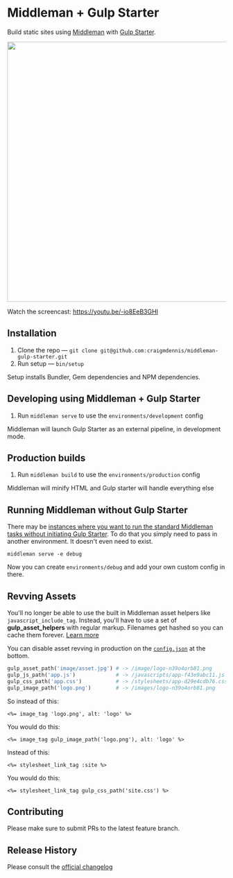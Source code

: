 # Middleman + Gulp Starter
Build static sites using [Middleman](https://middlemanapp.com/) with [Gulp Starter](https://github.com/vigetlabs/gulp-starter).

<a href="https://youtu.be/-io8EeB3GHI" target="_blank"><img src="http://d.pr/i/13Fxy+" width="600"/></a>

Watch the screencast: https://youtu.be/-io8EeB3GHI

## Installation
1. Clone the repo &mdash; `git clone git@github.com:craigmdennis/middleman-gulp-starter.git`
1. Run setup &mdash; `bin/setup`

Setup installs Bundler, Gem dependencies and NPM dependencies.

## Developing using Middleman + Gulp Starter
1. Run `middleman serve` to use the `environments/development` config

Middleman will launch Gulp Starter as an external pipeline, in development mode.

## Production builds
1. Run `middleman build` to use the `environments/production` config

Middleman will minify HTML and Gulp starter will handle everything else

## Running Middleman without Gulp Starter
There may be [instances where you want to run the standard Middleman tasks without initiating Gulp Starter](https://github.com/craigmdennis/middleman-gulp-starter/pull/17#issue-147191865). To do that you simply need to pass in another environment. It doesn't even need to exist.

`middleman serve -e debug`

Now you can create `environments/debug` and add your own custom config in there.

## Revving Assets
You'll no longer be able to use the built in Middleman asset helpers like `javascript_include_tag`. Instead, you'll have to use a set of **gulp_asset_helpers** with regular markup. Filenames get hashed so you can cache them forever. [Learn more](helpers/README.md)

You can disable asset revving in production on the [`config.json`](https://github.com/craigmdennis/middleman-gulp-starter/blob/master/gulpfile.js/config.json#L78) at the bottom.

```ruby
gulp_asset_path('image/asset.jpg') # -> /image/logo-n39o4orb81.png
gulp_js_path('app.js')             # -> /javascripts/app-f43e9abc11.js
gulp_css_path('app.css')           # -> /stylesheets/app-d29e4cdb76.css
gulp_image_path('logo.png')        # -> /images/logo-n39o4orb81.png
```

So instead of this:
```erb
<%= image_tag 'logo.png', alt: 'logo' %>
```

You would do this:
```erb
<%= image_tag gulp_image_path('logo.png'), alt: 'logo' %>
```

Instead of this:
```erb
<%= stylesheet_link_tag :site %>
```

You would do this:
```erb
<%= stylesheet_link_tag gulp_css_path('site.css') %>
```

## Contributing
Please make sure to submit PRs to the latest feature branch.

## Release History
Please consult the [official changelog](https://github.com/craigmdennis/middleman-gulp-starter/blob/master/CHANGELOG.md)

